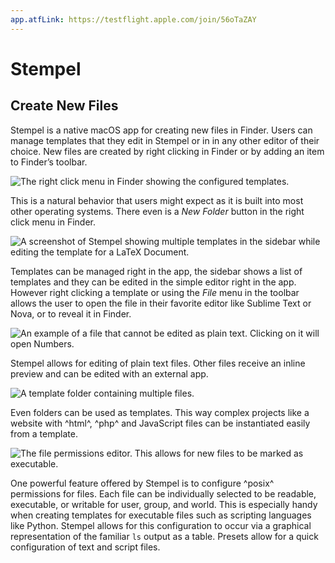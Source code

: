 ```yaml
---
app.atfLink: https://testflight.apple.com/join/56oTaZAY
---
```


# Stempel
## Create New Files

Stempel is a native macOS app for creating new files in Finder.
Users can manage templates that they edit in Stempel or in in any other editor of their choice.
New files are created by right clicking in Finder or by adding an item to Finder’s toolbar.

![The right click menu in Finder showing the configured templates.](right-click.png)

This is a natural behavior that users might expect as it is built into most other operating systems.
There even is a *New Folder* button in the right click menu in Finder.

![A screenshot of Stempel showing multiple templates in the sidebar while editing the template for a LaTeX Document.](main.png)

Templates can be managed right in the app, the sidebar shows a list of templates and they can be edited in the simple editor right in the app.
However right clicking a template or using the *File* menu in the toolbar allows the user to open the file in their favorite editor like Sublime Text or Nova, or to reveal it in Finder.

![An example of a file that cannot be edited as plain text. Clicking on it will open Numbers.](complex.png)

Stempel allows for editing of plain text files.
Other files receive an inline preview and can be edited with an external app.

![A template folder containing multiple files.](folders.png)

Even folders can be used as templates.
This way complex projects like a website with ^html^, ^php^ and JavaScript files can be instantiated easily from a template.

![The file permissions editor. This allows for new files to be marked as executable.](permissions.png)

One powerful feature offered by Stempel is to configure ^posix^ permissions for files.
Each file can be individually selected to be readable, executable, or writable for user, group, and world.
This is especially handy when creating templates for executable files such as scripting languages like Python.
Stempel allows for this configuration to occur via a graphical representation of the familiar `ls` output as a table.
Presets allow for a quick configuration of text and script files.
